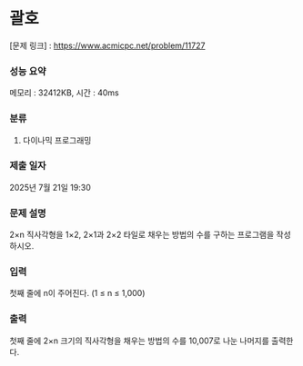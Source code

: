 # 괄호

[문제 링크] : https://www.acmicpc.net/problem/11727

### 성능 요약

메모리 : 32412KB, 시간 : 40ms

### 분류

1. 다이나믹 프로그래밍

### 제출 일자

2025년 7월 21일 19:30

### 문제 설명

<p>
2×n 직사각형을 1×2, 2×1과 2×2 타일로 채우는 방법의 수를 구하는 프로그램을 작성하시오.
</p>

### 입력

<p>
첫째 줄에 n이 주어진다. (1 ≤ n ≤ 1,000)
</p>

### 출력

<p>
첫째 줄에 2×n 크기의 직사각형을 채우는 방법의 수를 10,007로 나눈 나머지를 출력한다.
</p>